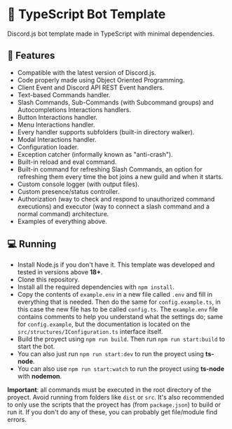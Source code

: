 # 🤖 TypeScript Bot Template

Discord.js bot template made in TypeScript with minimal dependencies.

## 🎉 Features

-   Compatible with the latest version of Discord.js.
-   Code properly made using Object Oriented Programming.
-   Client Event and Discord API REST Event handlers.
-   Text-based Commands handler.
-   Slash Commands, Sub-Commands (with Subcommand groups) and Autocompletions Interactions handlers.
-   Button Interactions handler.
-   Menu Interactions handler.
-   Every handler supports subfolders (built-in directory walker).
-   Modal Interactions handler.
-   Configuration loader.
-   Exception catcher (informally known as "anti-crash").
-   Built-in reload and eval command.
-   Built-in command for refreshing Slash Commands, an option for refreshing them every time the bot joins a new guild and when it starts.
-   Custom console logger (with output files).
-   Custom presence/status controller.
-   Authorization (way to check and respond to unauthorized command executions) and executor (way to connect a slash command and a normal command) architecture.
-   Examples of everything above.

## 💻 Running

-   Install Node.js if you don't have it. This template was developed and tested in versions above **18+**.
-   Clone this repository.
-   Install all the required dependencies with `npm install`.
-   Copy the contents of `example.env` in a new file called `.env` and fill in everything that is needed. Then do the same for `config.example.ts`, in this case the new file has to be called `config.ts`. The `example.env` file contains comments to help you understand what the settings do; same for `config.example`, but the documentation is located on the `src/structures/IConfiguration.ts` interface itself.
-   Build the proyect using `npm run build`. Then run `npm run start:build` to start the bot.
-   You can also just run `npm run start:dev` to run the proyect using **ts-node**.
-   You can also use `npm run start:watch` to run the proyect using **ts-node** with **nodemon**.

**Important**: all commands must be executed in the root directory of the proyect. Avoid running from folders like `dist` or `src`. It's also recommended to only use the scripts that the proyect has (from `package.json`) to build or run it. If you don't do any of these, you can probably get file/module find errors.
